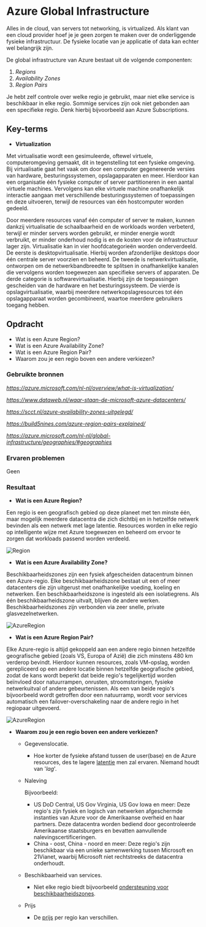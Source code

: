# **Azure Global Infrastructure**

Alles in de cloud, van servers tot networking, is virtualized. Als klant van een cloud provider hoef je je geen zorgen te maken over de onderliggende fysieke infrastructuur. De fysieke locatie van je applicatie of data kan echter wel belangrijk zijn.

De global infrastructure van Azure bestaat uit de volgende componenten:
1. *Regions*
2. *Availability Zones*
3. *Region Pairs*

Je hebt zelf controle over welke regio je gebruikt, maar niet elke service is beschikbaar in elke regio. Sommige services zijn ook niet gebonden aan een specifieke regio. Denk hierbij bijvoorbeeld aan Azure Subscriptions.

## **Key-terms**

- **Virtualization**

Met virtualisatie wordt een gesimuleerde, oftewel virtuele, computeromgeving gemaakt, dit in tegenstelling tot een fysieke omgeving. Bij virtualisatie gaat het vaak om door een computer gegenereerde versies van hardware, besturingssystemen, opslagapparaten en meer. Hierdoor kan een organisatie één fysieke computer of server partitioneren in een aantal virtuele machines. Vervolgens kan elke virtuele machine onafhankelijk interactie aangaan met verschillende besturingssystemen of toepassingen en deze uitvoeren, terwijl de resources van één hostcomputer worden gedeeld.

Door meerdere resources vanaf één computer of server te maken, kunnen dankzij virtualisatie de schaalbaarheid en de workloads worden verbeterd, terwijl er minder servers worden gebruikt, er minder energie wordt verbruikt, er minder onderhoud nodig is en de kosten voor de infrastructuur lager zijn. Virtualisatie kan in vier hoofdcategorieën worden onderverdeeld. De eerste is desktopvirtualisatie. Hierbij worden afzonderlijke desktops door één centrale server voorzien en beheerd. De tweede is netwerkvirtualisatie, ontworpen om de netwerkbandbreedte te splitsen in onafhankelijke kanalen die vervolgens worden toegewezen aan specifieke servers of apparaten. De derde categorie is softwarevirtualisatie. Hierbij zijn de toepassingen gescheiden van de hardware en het besturingssysteem. De vierde is opslagvirtualisatie, waarbij meerdere netwerkopslagresources tot één opslagapparaat worden gecombineerd, waartoe meerdere gebruikers toegang hebben.

## **Opdracht**

- Wat is een Azure Region?
- Wat is een Azure Availability Zone?
- Wat is een Azure Region Pair?
- Waarom zou je een regio boven een andere verkiezen?

### **Gebruikte bronnen**

*<https://azure.microsoft.com/nl-nl/overview/what-is-virtualization/>*

*<https://www.dataweb.nl/waar-staan-de-microsoft-azure-datacenters/>*

*<https://scct.nl/azure-availability-zones-uitgelegd/>*

*<https://build5nines.com/azure-region-pairs-explained/>*

*<https://azure.microsoft.com/nl-nl/global-infrastructure/geographies/#geographies>*

### **Ervaren problemen**

Geen

### **Resultaat**

- **Wat is een Azure Region?**

Een regio is een geografisch gebied op deze planeet met ten minste één, maar mogelijk meerdere datacentra die zich dichtbij en in hetzelfde netwerk bevinden als een netwerk met lage latentie. Resources worden in elke regio op intelligente wijze met Azure toegewezen en beheerd om ervoor te zorgen dat workloads passend worden verdeeld.

![Region](https://docs.microsoft.com/nl-nl/learn/azure-fundamentals/azure-architecture-fundamentals/media/regions-small-be724495.png)

- **Wat is een Azure Availability Zone?**

Beschikbaarheidszones zijn een fysiek afgescheiden datacentrum binnen een Azure-regio. Elke beschikbaarheidszone bestaat uit een of meer datacenters die zijn uitgerust met onafhankelijke voeding, koeling en netwerken. Een beschikbaarheidszone is ingesteld als een isolatiegrens. Als één beschikbaarheidszone uitvalt, blijven de andere werken. Beschikbaarheidszones zijn verbonden via zeer snelle, private glasvezelnetwerken.

![AzureRegion](https://docs.microsoft.com/nl-nl/learn/azure-fundamentals/azure-architecture-fundamentals/media/availability-zones-5c3c490c.png)

- **Wat is een Azure Region Pair?**

Elke Azure-regio is altijd gekoppeld aan een andere regio binnen hetzelfde geografische gebied (zoals VS, Europa of Azië) die zich minstens 480 km verderop bevindt. Hierdoor kunnen resources, zoals VM-opslag, worden gerepliceerd op een andere locatie binnen hetzelfde geografische gebied, zodat de kans wordt beperkt dat beide regio's tegelijkertijd worden beïnvloed door natuurrampen, onrusten, stroomstoringen, fysieke netwerkuitval of andere gebeurtenissen. Als een van beide regio's bijvoorbeeld wordt getroffen door een natuurramp, wordt voor services automatisch een failover-overschakeling naar de andere regio in het regiopaar uitgevoerd.

![AzureRegion](https://docs.microsoft.com/nl-nl/learn/azure-fundamentals/azure-architecture-fundamentals/media/region-pairs-d9eb9728.png)

- **Waarom zou je een regio boven een andere verkiezen?**

    - Gegevenslocatie.
       
        - Hoe korter de fysieke afstand tussen de user(base) en de Azure resources, des te lagere [latentie](https://nl.wikipedia.org/wiki/Latentie) men zal ervaren. Niemand houdt van '*lag*'.

    - Naleving
        
        Bijvoorbeeld:
        - US DoD Central, US Gov Virginia, US Gov Iowa en meer: Deze regio's zijn fysiek en logisch van netwerken afgeschermde instanties van Azure voor de Amerikaanse overheid en haar partners. Deze datacentra worden bediend door gecontroleerde Amerikaanse staatsburgers en bevatten aanvullende nalevingscertificeringen.
        - China - oost, China - noord en meer: Deze regio's zijn beschikbaar via een unieke samenwerking tussen Microsoft en 21Vianet, waarbij Microsoft niet rechtstreeks de datacentra onderhoudt.

    - Beschikbaarheid van services. 
        
        - Niet elke regio biedt bijvoorbeeld [ondersteuning voor beschikbaarheidszones](https://docs.microsoft.com/nl-nl/azure/availability-zones/az-region).

    - Prijs

        - De [prijs](https://azureprice.net/regions) per regio kan verschillen.